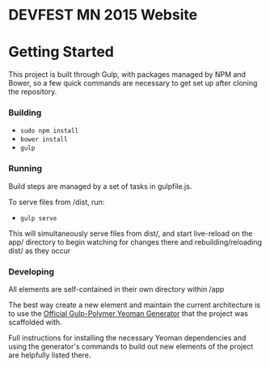 # DEVFEST MN 2015 Website

# Getting Started

This project is built through Gulp, with packages managed by NPM and Bower, so
a few quick commands are necessary to get set up after cloning the repository.

### Building

  - ```sudo npm install```  
  - ```bower install```
  - ```gulp```
  
### Running

  Build steps are managed by a set of tasks in gulpfile.js.
  
  To serve files from /dist, run:
  - ```gulp serve```
  
  This will simultaneously serve files from dist/, and start live-reload on the app/
  directory to begin watching for changes there and rebuilding/reloading dist/ as they occur
  
### Developing

  All elements are self-contained in their own directory within /app
  
  The best way create a new element and maintain the current architecture is to use the 
  [Official Gulp-Polymer Yeoman Generator](https://github.com/yeoman/generator-polymer) that the project was scaffolded with.
  
  Full instructions for installing the necessary Yeoman dependencies and using the generator's commands to 
  build out new elements of the project are helpfully listed there. 
  
  
  
  
  

